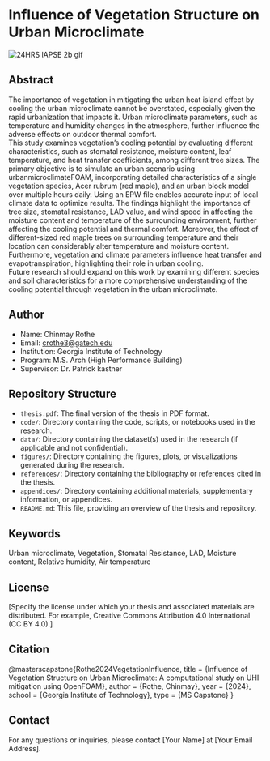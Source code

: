 # Influence of Vegetation Structure on Urban Microclimate

![24HRS lAPSE 2b gif](https://github.com/user-attachments/assets/171c7872-4413-4db2-baa8-878459d20200)


## Abstract

The importance of vegetation in mitigating the urban heat island effect by cooling the urban microclimate cannot be overstated, 
especially given the rapid urbanization that impacts it. Urban microclimate parameters, such as temperature and humidity 
changes in the atmosphere, further influence the adverse effects on outdoor thermal comfort.  
This study examines vegetation’s cooling potential by evaluating different characteristics, such as stomatal resistance, moisture 
content, leaf temperature, and heat transfer coefficients, among different tree sizes. The primary objective is to simulate an 
urban scenario using urbanmicroclimateFOAM, incorporating detailed characteristics of a single vegetation species, Acer 
rubrum (red maple), and an urban block model over multiple hours daily. Using an EPW file enables accurate input of local 
climate data to optimize results. 
The findings highlight the importance of tree size, stomatal resistance, LAD value, and wind speed in affecting the moisture 
content and temperature of the surrounding environment, further affecting the cooling potential and thermal comfort. Moreover, 
the effect of different-sized red maple trees on surrounding temperature and their location can considerably alter temperature 
and moisture content. Furthermore, vegetation and climate parameters influence heat transfer and evapotranspiration, 
highlighting their role in urban cooling.  
Future research should expand on this work by examining different species and soil characteristics for a more comprehensive 
understanding of the cooling potential through vegetation in the urban microclimate. 

## Author

- Name: Chinmay Rothe
- Email: crothe3@gatech.edu
- Institution: Georgia Institute of Technology
- Program: M.S. Arch (High Performance Building)
- Supervisor: Dr. Patrick kastner

## Repository Structure

- `thesis.pdf`: The final version of the thesis in PDF format.
- `code/`: Directory containing the code, scripts, or notebooks used in the research.
- `data/`: Directory containing the dataset(s) used in the research (if applicable and not confidential).
- `figures/`: Directory containing the figures, plots, or visualizations generated during the research.
- `references/`: Directory containing the bibliography or references cited in the thesis.
- `appendices/`: Directory containing additional materials, supplementary information, or appendices.
- `README.md`: This file, providing an overview of the thesis and repository.

## Keywords

Urban microclimate, Vegetation, Stomatal Resistance, LAD, Moisture content, Relative humidity, Air 
temperature 

## License

[Specify the license under which your thesis and associated materials are distributed. For example, Creative Commons Attribution 4.0 International (CC BY 4.0).]

## Citation

@masterscapstone{Rothe2024VegetationInfluence,
  title = {Influence of Vegetation Structure on Urban Microclimate: A computational study on UHI mitigation using OpenFOAM},
  author = {Rothe, Chinmay},
  year = {2024},
  school = {Georgia Institute of Technology},
  type = {MS Capstone}
}

## Contact

For any questions or inquiries, please contact [Your Name] at [Your Email Address].
